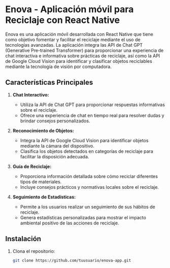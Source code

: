 # Enova - Aplicación móvil para Reciclaje con React Native

Enova es una aplicación móvil desarrollada con React Native que tiene como objetivo fomentar y facilitar el reciclaje mediante el uso de tecnologías avanzadas. La aplicación integra las API de Chat GPT (Generative Pre-trained Transformer) para proporcionar una experiencia de chat interactiva e informativa sobre prácticas de reciclaje, así como la API de Google Cloud Vision para identificar y clasificar objetos reciclables mediante la tecnología de visión por computadora.

## Características Principales

1. **Chat Interactivo:**
   - Utiliza la API de Chat GPT para proporcionar respuestas informativas sobre el reciclaje.
   - Ofrece una experiencia de chat en tiempo real para resolver dudas y brindar consejos personalizados.

2. **Reconocimiento de Objetos:**
   - Integra la API de Google Cloud Vision para identificar objetos mediante la cámara del dispositivo.
   - Clasifica los objetos detectados en categorías de reciclaje para facilitar la disposición adecuada.

3. **Guía de Reciclaje:**
   - Proporciona información detallada sobre cómo reciclar diferentes tipos de materiales.
   - Incluye consejos prácticos y normativas locales sobre el reciclaje.

4. **Seguimiento de Estadísticas:**
   - Permite a los usuarios realizar un seguimiento de sus hábitos de reciclaje.
   - Genera estadísticas personalizadas para mostrar el impacto ambiental positivo de las acciones de reciclaje.

## Instalación

1. Clona el repositorio:

   ```bash
   git clone https://github.com/tuusuario/enova-app.git
